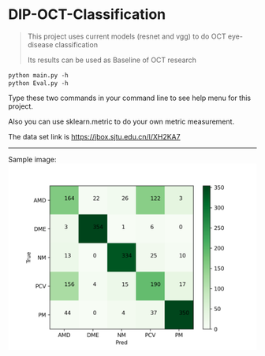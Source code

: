 # DIP-OCT-Classification

> This project uses current models (resnet and vgg) to do OCT eye-disease classification
>
> Its results can be used as Baseline of OCT research

```shell
python main.py -h
python Eval.py -h
```

Type these two commands in your command line to see help menu for this project.

Also you can use sklearn.metric to do your own metric measurement.

The data set link is https://jbox.sjtu.edu.cn/l/XH2KA7

---

Sample image:
![image](https://github.com/cyberkillor/DIP-OCT-Classification/blob/main/img/Best-cm-img8.png)
